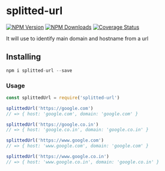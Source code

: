 # splitted-url

[![NPM Version][npm-image]][npm-url]
[![NPM Downloads][downloads-image]][downloads-url]
[![Coverage Status](https://coveralls.io/repos/github/christyram99/splitted-url/badge.svg?branch=main)](https://coveralls.io/github/christyram99/splitted-url?branch=main)

It will use to identify main domain and hostname from a url

## Installing
```js
npm i splitted-url --save
```

### Usage 
```js
const splittedUrl = require('splitted-url')

splittedUrl('https://google.com')
// => { host: 'google.com', domain: 'google.com' }

splittedUrl('https://google.co.in')
// => { host: 'google.co.in', domain: 'google.co.in' }

splittedUrl('https://www.google.com')
// => { host: 'www.google.com', domain: 'google.com' }

splittedUrl('https://www.google.co.in')
// => { host: 'www.google.co.in', domain: 'google.co.in' }
```
[npm-image]: https://img.shields.io/npm/v/splitted-url.svg
[npm-url]: https://npmjs.org/package/splitted-url
[downloads-image]: https://img.shields.io/npm/dm/splitted-url.svg
[downloads-url]: https://npmjs.org/package/splitted-url
